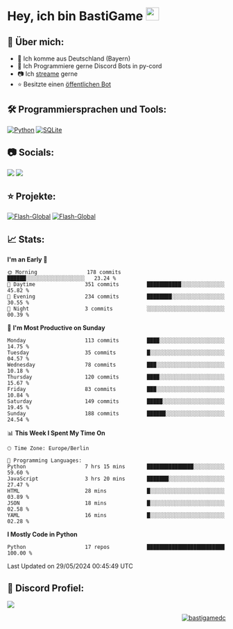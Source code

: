 # Hey, ich bin BastiGame <img src="https://raw.githubusercontent.com/MartinHeinz/MartinHeinz/master/wave.gif" width="30px">

## 📌 Über mich:
- 📍 Ich komme aus Deutschland (Bayern)
- 📝 Ich Programmiere gerne Discord Bots in py-cord
- 📷 Ich [streame](https://twitch.tv/bastigametv) gerne
- ⭐ Besitzte einen [öffentlichen Bot](https://discord.com/api/oauth2/authorize?client_id=1169681232532099112&permissions=430302428277&scope=bot%20applications.commands)

## 🛠️ Programmiersprachen und Tools:
[![Python](https://img.shields.io/badge/python-3670A0?style=for-the-badge&logo=python&logoColor=ffdd54)](https://github.com/Pycord-Development/pycord)
[![SQLite](https://img.shields.io/badge/sqlite-%2307405e.svg?style=for-the-badge&logo=sqlite&logoColor=white)](https://github.com/sqlite/sqlite)


## 📷 Socials:  
[![](https://img.shields.io/badge/Discord-5865F2?logo=discord&logoColor=white&style=for-the-badge)]([https://discord.com/users/203208036053942272](https://discord.gg/Pnw5vEjRZ5))
[![](https://img.shields.io/twitch/status/silbergecko_tv?style=for-the-badge&logo=twitch&logoColor=white&color=purple)](https://twitch.tv/bastigametv)

## ⭐ Projekte:
[![Flash-Global](https://img.shields.io/badge/Flash_Global-00A966?style=for-the-badge&logo=wechat&logoColor=white)](https://discord.com/api/oauth2/authorize?client_id=1169681232532099112&permissions=430302428277&scope=bot%20applications.commands)
[![Flash-Global](https://img.shields.io/badge/FlashBot-00A966?style=for-the-badge&logo=wechat&logoColor=white)](https://discord.com/api/oauth2/authorize?client_id=1111374314340626433&permissions=1497266007286&scope=bot%20applications.commands)

## 📈 Stats:
<!--START_SECTION:waka-->
**I'm an Early 🐤** 

```text
🌞 Morning                178 commits         ██████░░░░░░░░░░░░░░░░░░░   23.24 % 
🌆 Daytime                351 commits         ███████████░░░░░░░░░░░░░░   45.82 % 
🌃 Evening                234 commits         ████████░░░░░░░░░░░░░░░░░   30.55 % 
🌙 Night                  3 commits           ░░░░░░░░░░░░░░░░░░░░░░░░░   00.39 % 
```
📅 **I'm Most Productive on Sunday** 

```text
Monday                   113 commits         ████░░░░░░░░░░░░░░░░░░░░░   14.75 % 
Tuesday                  35 commits          █░░░░░░░░░░░░░░░░░░░░░░░░   04.57 % 
Wednesday                78 commits          ███░░░░░░░░░░░░░░░░░░░░░░   10.18 % 
Thursday                 120 commits         ████░░░░░░░░░░░░░░░░░░░░░   15.67 % 
Friday                   83 commits          ███░░░░░░░░░░░░░░░░░░░░░░   10.84 % 
Saturday                 149 commits         █████░░░░░░░░░░░░░░░░░░░░   19.45 % 
Sunday                   188 commits         ██████░░░░░░░░░░░░░░░░░░░   24.54 % 
```


📊 **This Week I Spent My Time On** 

```text
🕑︎ Time Zone: Europe/Berlin

💬 Programming Languages: 
Python                   7 hrs 15 mins       ███████████████░░░░░░░░░░   59.60 % 
JavaScript               3 hrs 20 mins       ███████░░░░░░░░░░░░░░░░░░   27.47 % 
HTML                     28 mins             █░░░░░░░░░░░░░░░░░░░░░░░░   03.89 % 
JSON                     18 mins             █░░░░░░░░░░░░░░░░░░░░░░░░   02.58 % 
YAML                     16 mins             █░░░░░░░░░░░░░░░░░░░░░░░░   02.28 % 
```

**I Mostly Code in Python** 

```text
Python                   17 repos            █████████████████████████   100.00 % 
```




 Last Updated on 29/05/2024 00:45:49 UTC
<!--END_SECTION:waka-->

## 🔎 Discord Profiel:
<a href="https://discord.com/users/1018150165489668227"><img src="https://lanyard.cnrad.dev/api/1018150165489668227"><p/>

<p align="right">
  <img align="center" src="https://komarev.com/ghpvc/?username=bastigamedc&label=Profile%20views&color=0e75b6&style=flat" alt="bastigamedc"/>
</p>
